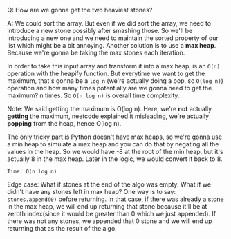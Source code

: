 Q: How are we gonna get the two heaviest stones?

A: We could sort the array. But even if we did sort the array, we need to introduce a new stone possibly after smashing those. So we'll
be introducing a new one and we need to maintain the sorted property of our list which might be a bit annoying.
Another solution is to use a **max heap**. Because we're gonna be taking the max stones each iteration.

In order to take this input array and transform it into a max heap, is an `O(n)` operation with the heapify function. But everytime we want to
get the maximum, that's gonna be a `log n` (we're actually doing a pop, so `O(log n)`) operation and how many times potentially are 
we gonna need to get the maximum? n times. So `O(n log n)` is overall time complexity.

Note: We said getting the maximum is O(log n). Here, we're **not** actually **getting** the maximum, neetcode explained it misleading, we're
actually **popping** from the heap, hence O(log n).

The only tricky part is Python doesn't have max heaps, so we're gonna use a min heap to simulate a max heap and you can do that by
negating all the values in the heap. So we would have -8 at the root of the min heap, but it's actually 8 in the max heap. Later in the logic,
we would convert it back to 8.

`Time: O(n log n)`

Edge case: What if stones at the end of the algo was empty. What if we didn't have any stones left in max heap?
One way is to say: `stones.append(0)` before returning. In that case, if there was already a stone in the max heap, we will end up
returning that stone because it'll be at zeroth index(since it would be greater than 0 which we just appended).
If there was not any stones, we appended that 0 stone and we will end up returning that as the result of the algo.